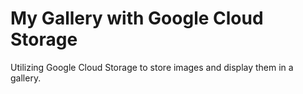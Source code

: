 # My Gallery with Google Cloud Storage

Utilizing Google Cloud Storage to store images and display them in a gallery.